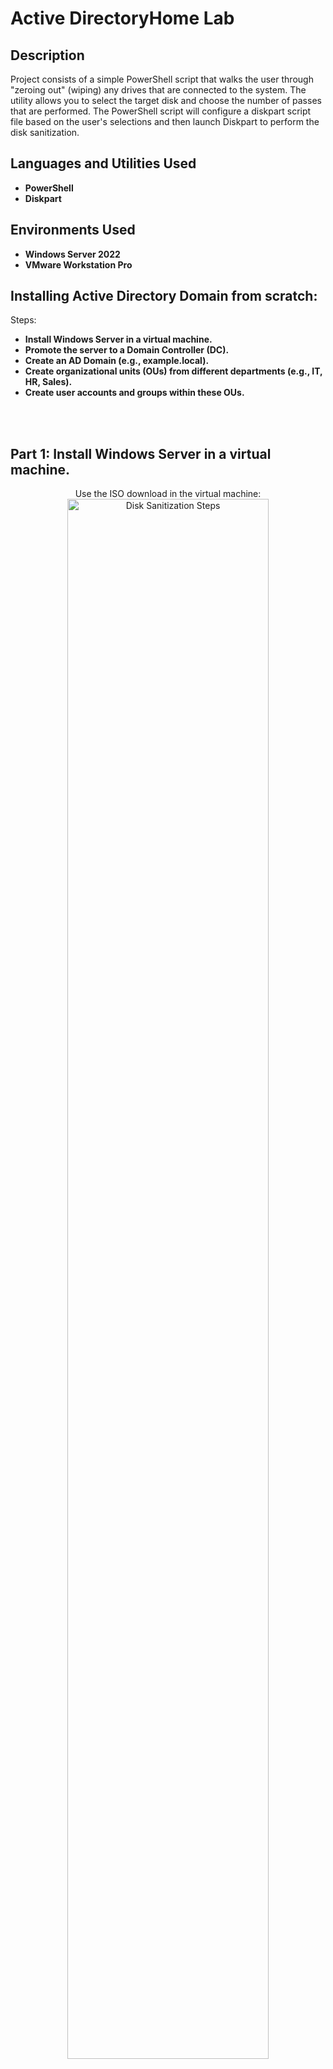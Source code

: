 <h1>Active DirectoryHome Lab</h1>

<h2>Description</h2>
Project consists of a simple PowerShell script that walks the user through "zeroing out" (wiping) any drives that are connected to the system. The utility allows you to select the target disk and choose the number of passes that are performed. The PowerShell script will configure a diskpart script file based on the user's selections and then launch Diskpart to perform the disk sanitization.
<br />


<h2>Languages and Utilities Used</h2>

- <b>PowerShell</b> 
- <b>Diskpart</b>

<h2>Environments Used </h2>

- <b>Windows Server 2022</b> 
- <b>VMware Workstation Pro</b> 

<h2>Installing Active Directory Domain from scratch:</h2>
Steps:

- <b>Install Windows Server in a virtual machine.</b>
- <b>Promote the server to a Domain Controller (DC).</b>
- <b>Create an AD Domain (e.g., example.local).</b>
- <b>Create organizational units (OUs) from different departments (e.g., IT, HR, Sales).</b>
- <b>Create user accounts and groups within these OUs.</b>
<br />
<br />
<h2>Part 1: Install Windows Server in a virtual machine. </h2>
 <p align="center">
Use the ISO download in the virtual machine: <br/>
<img src="https://i.imgur.com/VEyZKxu.png" height="80%" width="80%" alt="Disk Sanitization Steps"/>
<br />
<br />
Select operating system (Windows Server 2022 Standard Evaluation(Desktop Experience):  <br/>
<img src="https://i.imgur.com/JCkqtY2.png" height="80%" width="80%" alt="Disk Sanitization Steps"/>
<br />
<br />
Select the custom Installation type: <br/>
<img src="https://i.imgur.com/lqOjN8K.png" height="80%" width="80%" alt="Disk Sanitization Steps"/>
<br />
<br />
Create a Password for the Administrator:  <br/>
<img src="https://i.imgur.com/YXlAfdv.png" height="80%" width="80%" alt="Disk Sanitization Steps"/>
<br />
<br />
Run “winver” command in bottom left to check windows server setup:  <br/>
<img src="https://i.imgur.com/vQBiATq.png" height="80%" width="80%" alt="Disk Sanitization Steps"/>
<br />
<br />
Select Add Roles and Features:  <br/>
<img src="https://i.imgur.com/z4p1HZ9.png" height="80%" width="80%" alt="Disk Sanitization Steps"/>
<br />
<br />
Select “Role-based or Feature-Based Installation”:  <br/>
<img src="https://i.imgur.com/RTS3raZ.png" height="80%" width="80%" alt="Disk Sanitization Steps"/>
<br />
<br />
Select Active Directory Domain Services <br/>
Continue and hit “Add features” <br/>
<img src="https://i.imgur.com/EC6qhFZ.png" height="80%" width="80%" alt="Disk Sanitization Steps"/>
<br />
<br />
Click install <br/>
<img src="https://i.imgur.com/xsuIT24.png" height="80%" width="80%" alt="Disk Sanitization Steps"/>
<br />
<br />
</p>
<h2>Part 2. Promote the server to a Domain Controller (DC).</h2>
<p align="center">
Click “Promote this server to a domain controller”.<br/>
Have to set up a domain controller because there is not one currently installed on the server.<br/>
<img src="https://i.imgur.com/3LpjEWf.png" height="80%" width="80%" alt="Disk Sanitization Steps"/>
<br />
<br />
</p>
<h2>Part 3. Creating an Active Directory Domain(e.g., example.local).</h2>
<p align="center">
Select "Add a new forest", and create Root Domain Name.<br/>
<img src="https://i.imgur.com/ugqZltW.png" height="80%" width="80%" alt="Disk Sanitization Steps"/>
<br />
<br />
</p>





<h2>Part 4: create organizational units (OUs) for different departments.</h2>
<p align="center">
Go to “Active Directory Users and Computers” application<br/>
Create Organizational units (OU) for different departments (USA, Europe, Asia)<br/>
<img src="https://i.imgur.com/ow19Yet.png" height="80%" width="80%" alt="Disk Sanitization Steps"/>
<br />
<br />
</p>












<h2>Part 5: Create User accounts and groups within these OUs.</h2>
<p align="center">
<img src="https://i.imgur.com/IXR2nwv.png" height="80%" width="80%" alt="Disk Sanitization Steps"/>
<br />
<br />
</p>





